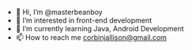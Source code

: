 - 👋 Hi, I’m @masterbeanboy
- 👀 I’m interested in front-end development
- 🌱 I’m currently learning Java, Android Development
- 📫 How to reach me corbinjallison@gmail.com

<!---
masterbeanboy/masterbeanboy is a ✨ special ✨ repository because its `README.md` (this file) appears on your GitHub profile.
You can click the Preview link to take a look at your changes.
--->
